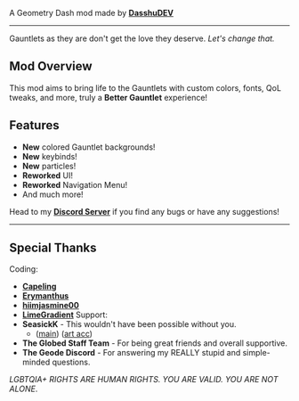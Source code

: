 A Geometry Dash mod made by **[DasshuDEV](https://dasshu.dev)**

---

Gauntlets as they are don't get the love they deserve. *Let's change that.*

## Mod Overview
This mod aims to bring life to the Gauntlets with custom colors, fonts, QoL tweaks, and more, truly a **Better Gauntlet** experience!

## Features
- **New** colored Gauntlet backgrounds!
- **New** keybinds!
- **New** particles!
- **Reworked** UI!
- **Reworked** Navigation Menu!
- And much more!

Head to my **[Discord Server](https://discord.gg/F94qat6N3D)** if you find any bugs or have any suggestions!

---

## Special Thanks
Coding:
- **[Capeling](https://bsky.app/profile/capeling.bsky.social)**
- **[Erymanthus](https://bsky.app/profile/erymanthus.bsky.social)**
- **[hiimjasmine00](https://bsky.app/profile/hiimjustin000.com)**
- **[LimeGradient](https://bsky.app/profile/limegradient.xyz)**
Support:
- **SeasickK** - This wouldn't have been possible without you.
    - ([main](https://twitter.com/seasickkpt2)) ([art acc](https://twitter.com/sm0kemach1ne))
- **The Globed Staff Team** - For being great friends and overall supportive.
- **The Geode Discord** - For answering my REALLY stupid and simple-minded questions.

*LGBTQIA+ RIGHTS ARE HUMAN RIGHTS. YOU ARE VALID. YOU ARE NOT ALONE*.